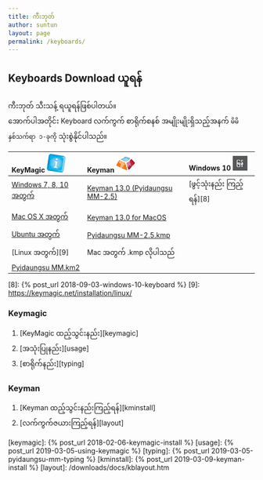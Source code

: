 ```yaml
---
title: ကီးဘုတ်
author: suntun
layout: page
permalink: /keyboards/
---
```

## Keyboards Download ယူရန်
ကီးဘုတ် သီးသန့် ရယူရန်ဖြစ်ပါတယ်။  
အောက်ပါအတိုင်း Keyboard လက်ကွက် စာရိုက်စနစ် အမျိုးမျိုးရှိသည့်အနက် `မိမိနှစ်သက်ရာ ၁-ခုကို` သုံးစွဲနိုင်ပါသည်။


| KeyMagic <img src="/images/keymagic-images.png">   | Keyman <img src="/images/keyman-image.png">    | Windows 10  <img src="/images/win10.png"> |
| :-------------------- |:-----------------| :-----------|
| [Windows 7, 8, 10 အတွက် ][1] | [Keyman 13.0 (Pyidaungsu MM-2.5)][5] | [ဖွင့်သုံးနည်း ကြည့်ရန်][8] |
| [Mac OS X အတွက် ][2]  | [Keyman 13.0 for MacOS][6] |  |
| [Ubuntu အတွက် ][3] | [Pyidaungsu MM-2.5.kmp][7] |   |
| [Linux အတွက်][9]  | Mac အတွက် .kmp လိုပါသည် |  |
| [Pyidaungsu MM.km2 ][4] |   |   |

[1]: https://github.com/thantthet/keymagic/releases/download/windows-2.0.1.0/KeyMagic-v2.0.1.0.exe
[2]: https://github.com/thantthet/keymagic/releases/download/macos-1.5.5/keymagic-1.5.5.pkg
[3]: https://keymagic.net/installation/ubuntu/
[4]: /downloads/kblayout/Pyidaungsu_MM.km2
[5]: /downloads/exes/Keyman-PyidaungsuMM-2.5.exe
[6]: /downloads/kblayout/keyman-13.0.100.dmg
[7]: /downloads/kblayout/PyidaungsuMM-2.5.kmp
[8]: {% post_url 2018-09-03-windows-10-keyboard %}
[9]: https://keymagic.net/installation/linux/

### Keymagic
  1. [KeyMagic ထည့်သွင်းနည်း][keymagic]
  2. [အသုံးပြုနည်း][usage] 
  3. [စာရိုက်နည်း][typing]

### Keyman
  1. [Keyman ထည့်သွင်းနည်းကြည့်ရန်][kminstall] 
  2. [လက်ကွက်ဇယားကြည့်ရန်][layout]

  [keymagic]: {% post_url 2018-02-06-keymagic-install %}
  [usage]: {% post_url 2019-03-05-using-keymagic %}
  [typing]: {% post_url 2019-03-05-pyidaungsu-mm-typing %}
  [kminstall]: {% post_url 2019-03-09-keyman-install %}
  [layout]: /downloads/docs/kblayout.htm

<style>
.post-title{
  display: none;
}
.page-content {
    padding: 0;
}
</style>